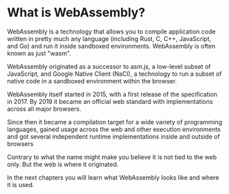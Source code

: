 # What is WebAssembly?

WebAssembly is a technology that allows you to compile application code written in pretty much any language
(including Rust, C, C++, JavaScript, and Go)
and run it inside sandboxed environments.
WebAssembly is often known as just "wasm".

WebAssembly originated as a successor to asm.js, a low-level subset of JavaScript,
and Google Native Client (NaCl), a technology to run a subset of native code in a sandboxed environment within the browser.

WebAssembly itself started in 2015, with a first release of the specification in 2017.
By 2019 it became an official web standard with implementations across all major browsers.

Since then it became a compilation target for a wide variety of programming languages,
gained usage across the web and other execution environments
and got several independent runtime implementations inside and outside of browsers

Contrary to what the name might make you believe it is not tied to the web only.
But the web is where it originated.

In the next chapters you will learn what WebAssembly looks like and where it is used.
